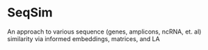 # SeqSim
An approach to various sequence (genes, amplicons, ncRNA, et. al) similarity via informed embeddings, matrices, and LA
